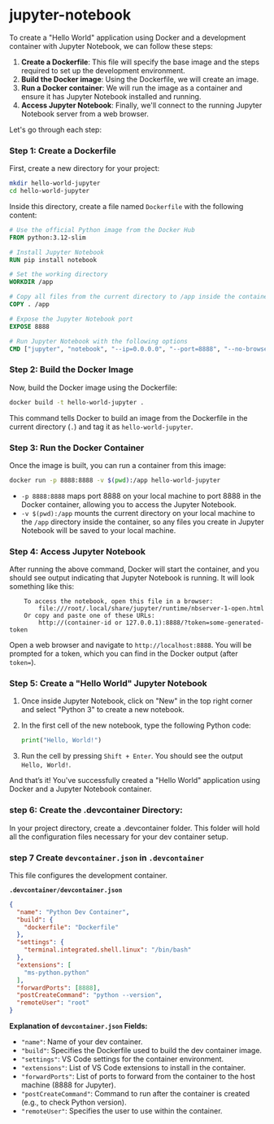 # jupyter-notebook
To create a "Hello World" application using Docker and a development container with Jupyter Notebook, we can follow these steps:

1. **Create a Dockerfile**: This file will specify the base image and the steps required to set up the development environment.
2. **Build the Docker image**: Using the Dockerfile, we will create an image.
3. **Run a Docker container**: We will run the image as a container and ensure it has Jupyter Notebook installed and running.
4. **Access Jupyter Notebook**: Finally, we'll connect to the running Jupyter Notebook server from a web browser.

Let's go through each step:

### Step 1: Create a Dockerfile

First, create a new directory for your project:

```bash
mkdir hello-world-jupyter
cd hello-world-jupyter
```

Inside this directory, create a file named `Dockerfile` with the following content:

```Dockerfile
# Use the official Python image from the Docker Hub
FROM python:3.12-slim

# Install Jupyter Notebook
RUN pip install notebook

# Set the working directory
WORKDIR /app

# Copy all files from the current directory to /app inside the container
COPY . /app

# Expose the Jupyter Notebook port
EXPOSE 8888

# Run Jupyter Notebook with the following options
CMD ["jupyter", "notebook", "--ip=0.0.0.0", "--port=8888", "--no-browser", "--allow-root"]
```

### Step 2: Build the Docker Image

Now, build the Docker image using the Dockerfile:

```bash
docker build -t hello-world-jupyter .
```

This command tells Docker to build an image from the Dockerfile in the current directory (`.`) and tag it as `hello-world-jupyter`.

### Step 3: Run the Docker Container

Once the image is built, you can run a container from this image:

```bash
docker run -p 8888:8888 -v $(pwd):/app hello-world-jupyter
```

- `-p 8888:8888` maps port 8888 on your local machine to port 8888 in the Docker container, allowing you to access the Jupyter Notebook.
- `-v $(pwd):/app` mounts the current directory on your local machine to the `/app` directory inside the container, so any files you create in Jupyter Notebook will be saved to your local machine.

### Step 4: Access Jupyter Notebook

After running the above command, Docker will start the container, and you should see output indicating that Jupyter Notebook is running. It will look something like this:

```
    To access the notebook, open this file in a browser:
        file:///root/.local/share/jupyter/runtime/nbserver-1-open.html
    Or copy and paste one of these URLs:
        http://(container-id or 127.0.0.1):8888/?token=some-generated-token
```

Open a web browser and navigate to `http://localhost:8888`. You will be prompted for a token, which you can find in the Docker output (after `token=`).

### Step 5: Create a "Hello World" Jupyter Notebook

1. Once inside Jupyter Notebook, click on "New" in the top right corner and select "Python 3" to create a new notebook.
2. In the first cell of the new notebook, type the following Python code:

   ```python
   print("Hello, World!")
   ```

3. Run the cell by pressing `Shift + Enter`. You should see the output `Hello, World!`.

And that’s it! You've successfully created a "Hello World" application using Docker and a Jupyter Notebook container.
### step 6: Create the .devcontainer Directory:

In your project directory, create a .devcontainer folder. This folder will hold all the configuration files necessary for your dev container setup.

### step 7 **Create `devcontainer.json` in `.devcontainer`**

   This file configures the development container.

   **`.devcontainer/devcontainer.json`**

   ```json
   {
     "name": "Python Dev Container",
     "build": {
       "dockerfile": "Dockerfile"
     },
     "settings": {
       "terminal.integrated.shell.linux": "/bin/bash"
     },
     "extensions": [
       "ms-python.python"
     ],
     "forwardPorts": [8888],
     "postCreateCommand": "python --version",
     "remoteUser": "root"
   }
   ```

   **Explanation of `devcontainer.json` Fields:**

   - `"name"`: Name of your dev container.
   - `"build"`: Specifies the Dockerfile used to build the dev container image.
   - `"settings"`: VS Code settings for the container environment.
   - `"extensions"`: List of VS Code extensions to install in the container.
   - `"forwardPorts"`: List of ports to forward from the container to the host machine (8888 for Jupyter).
   - `"postCreateCommand"`: Command to run after the container is created (e.g., to check Python version).
   - `"remoteUser"`: Specifies the user to use within the container.
